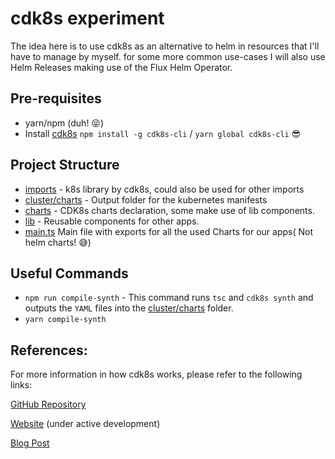 # cdk8s experiment

The idea here is to use cdk8s as an alternative to helm in resources that I'll have to manage by myself.
for some more common use-cases I will also use Helm Releases making use of the Flux Helm Operator.

## Pre-requisites

- yarn/npm (duh! 😝)
- Install [cdk8s](https://github.com/awslabs/cdk8s) `npm install -g cdk8s-cli` / `yarn global cdk8s-cli` 😎

## Project Structure

- [imports](imports) - k8s library by cdk8s, could also be used for other imports
- [cluster/charts](cluster/charts) - Output folder for the kubernetes manifests
- [charts](charts) - CDK8s charts declaration, some make use of lib components.
- [lib](lib) - Reusable components for other apps.
- [main.ts](main.ts) Main file with exports for all the used Charts for our apps( Not helm charts! 😅)

## Useful Commands

- `npm run compile-synth` - This command runs `tsc` and `cdk8s synth` and outputs the `YAML` files into the
  [cluster/charts](cluster/charts) folder.
- `yarn compile-synth`

## References:

For more information in how cdk8s works, please refer to the following links:

[GitHub Repository](https://github.com/awslabs/cdk8s)

[Website](https://cdk8s.io/) (under active development)

[Blog Post](https://brennerm.github.io/posts/cdk8s-the-future-of-k8s-application-deployments.html)
